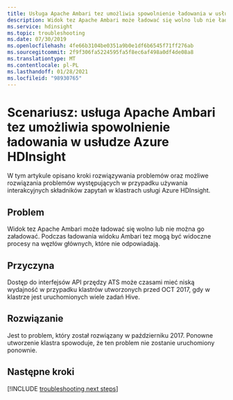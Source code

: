 ```yaml
---
title: Usługa Apache Ambari tez umożliwia spowolnienie ładowania w usłudze Azure HDInsight
description: Widok tez Apache Ambari może ładować się wolno lub nie ładować w usłudze Azure HDInsight
ms.service: hdinsight
ms.topic: troubleshooting
ms.date: 07/30/2019
ms.openlocfilehash: 4fe66b3104be0351a9b0e1df6b6545f71ff276ab
ms.sourcegitcommit: 2f9f306fa5224595fa5f8ec6af498a0df4de08a8
ms.translationtype: MT
ms.contentlocale: pl-PL
ms.lasthandoff: 01/28/2021
ms.locfileid: "98930765"
---
```

# <a name="scenario-apache-ambari-tez-view-loads-slowly-in-azure-hdinsight"></a>Scenariusz: usługa Apache Ambari tez umożliwia spowolnienie ładowania w usłudze Azure HDInsight

W tym artykule opisano kroki rozwiązywania problemów oraz możliwe rozwiązania problemów występujących w przypadku używania interakcyjnych składników zapytań w klastrach usługi Azure HDInsight.

## <a name="issue"></a>Problem

Widok tez Apache Ambari może ładować się wolno lub nie można go załadować. Podczas ładowania widoku Ambari tez mogą być widoczne procesy na węzłów głównych, które nie odpowiadają.

## <a name="cause"></a>Przyczyna

Dostęp do interfejsów API przędzy ATS może czasami mieć niską wydajność w przypadku klastrów utworzonych przed OCT 2017, gdy w klastrze jest uruchomionych wiele zadań Hive.

## <a name="resolution"></a>Rozwiązanie

Jest to problem, który został rozwiązany w październiku 2017. Ponowne utworzenie klastra spowoduje, że ten problem nie zostanie uruchomiony ponownie.

## <a name="next-steps"></a>Następne kroki

[!INCLUDE [troubleshooting next steps](../../../includes/hdinsight-troubleshooting-next-steps.md)]